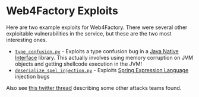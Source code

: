 # Web4Factory Exploits

Here are two example exploits for Web4Factory. There were several other exploitable vulnerabilities in the service, but these are the two most interesting ones.

- [`type_confusion.py`](./type_confusion.py) - Exploits a type confusion bug in a [Java Native Interface](https://en.wikipedia.org/wiki/Java_Native_Interface) library. This actually involves using memory corruption on JVM objects and getting shellcode execution in the JVM!
- [`deserialize_spel_injection.py`](./deserialize_spel_injection.py) - Exploits [Spring Expression Language](https://docs.spring.io/spring-framework/docs/3.0.x/reference/expressions.html) injection bugs

Also see [this twitter thread](https://twitter.com/ZeddYu_Lu/status/1559372823684063235) describing some other attacks teams found.
